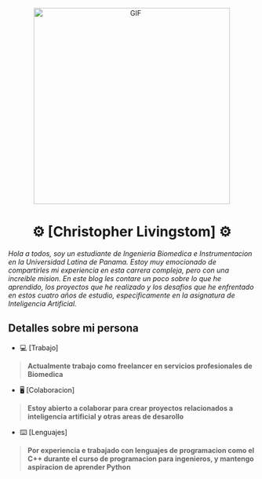 <p align="center">
  <img src="https://i.gifer.com/origin/f2/f23d923d77fa4d3f1d4ca26852c4963d.gif" alt="GIF" width="400">
</p>

<h1 align="center">⚙️ [Christopher Livingstom] ⚙️</h1>
<i>Hola a todos, soy un estudiante de Ingenieria Biomedica e Instrumentacion en la Universidad Latina de Panama. Estoy muy emocionado de compartirles mi experiencia en esta carrera compleja, pero con una increible mision. En este blog les contare un poco sobre lo que he aprendido, los proyectos que he realizado y los desafios que he enfrentado en estos cuatro años de estudio, especificamente en la asignatura de Inteligencia Artificial.</i>

<h2> Detalles sobre mi persona </h2> 

- 💻 [Trabajo]

>**Actualmente trabajo como freelancer en servicios profesionales de Biomedica**

- 🖥 [Colaboracion]

>**Estoy abierto a colaborar para crear proyectos relacionados a inteligencia artificial y otras areas de desarollo**

- ⌨️ [Lenguajes]

>**Por experiencia e trabajado con lenguajes de programacion como  el C++ durante el curso de programacion para ingenieros, y mantengo aspiracion de aprender Python**
